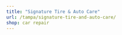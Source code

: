 ```yaml
---
title: "Signature Tire & Auto Care"
url: /tampa/signature-tire-and-auto-care/
shop: car repair
---
```


